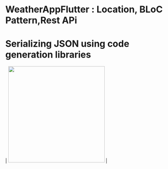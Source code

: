 # WeatherAppFlutter : Location, BLoC Pattern,Rest APi

# Serializing JSON using code generation libraries


| <img src="https://user-images.githubusercontent.com/79679398/109417228-f75e1600-79d7-11eb-8e30-b515c4135935.jpg" width="300"> |
